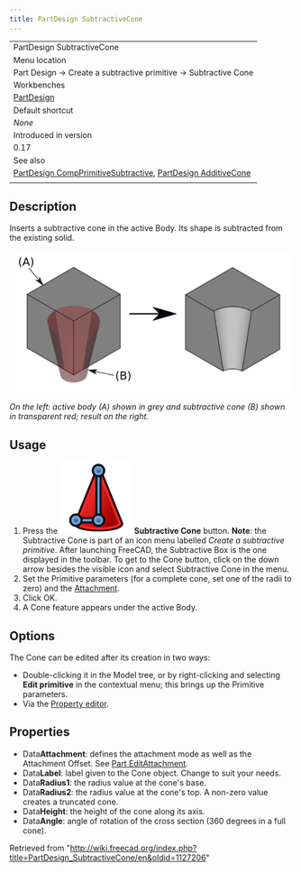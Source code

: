 ```yaml
---
title: PartDesign SubtractiveCone
---
```


|                                                                                                                                                                                                  |
| ------------------------------------------------------------------------------------------------------------------------------------------------------------------------------------------------ |
| PartDesign SubtractiveCone                                                                                                                                                                       |
| Menu location                                                                                                                                                                                    |
| Part Design → Create a subtractive primitive → Subtractive Cone                                                                                                                                  |
| Workbenches                                                                                                                                                                                      |
| [PartDesign](/PartDesign_Workbench "PartDesign Workbench")                                                                                                                                       |
| Default shortcut                                                                                                                                                                                 |
| _None_                                                                                                                                                                                           |
| Introduced in version                                                                                                                                                                            |
| 0.17                                                                                                                                                                                             |
| See also                                                                                                                                                                                         |
| [PartDesign CompPrimitiveSubtractive](/PartDesign_CompPrimitiveSubtractive "PartDesign CompPrimitiveSubtractive"), [PartDesign AdditiveCone](/PartDesign_AdditiveCone "PartDesign AdditiveCone") |
|                                                                                                                                                                                                  |

## Description

Inserts a subtractive cone in the active Body. Its shape is subtracted from the existing solid.

![](/src/assets/images/PartDesign_SubtractiveCone_example.png)

_On the left: active body (A) shown in grey and subtractive cone (B) shown in transparent red; result on the right._

## Usage

1. Press the ![](/src/assets/images/PartDesign_SubtractiveCone.svg) **Subtractive Cone** button. **Note**: the Subtractive Cone is part of an icon menu labelled _Create a subtractive primitive_. After launching FreeCAD, the Subtractive Box is the one displayed in the toolbar. To get to the Cone button, click on the down arrow besides the visible icon and select Subtractive Cone in the menu.
2. Set the Primitive parameters (for a complete cone, set one of the radii to zero) and the [Attachment](/Part_EditAttachment "Part EditAttachment").
3. Click OK.
4. A Cone feature appears under the active Body.

## Options

The Cone can be edited after its creation in two ways:

- Double-clicking it in the Model tree, or by right-clicking and selecting **Edit primitive** in the contextual menu; this brings up the Primitive parameters.
- Via the [Property editor](/Property_editor "Property editor").

## Properties

- Data**Attachment**: defines the attachment mode as well as the Attachment Offset. See [Part EditAttachment](/Part_EditAttachment "Part EditAttachment").
- Data**Label**: label given to the Cone object. Change to suit your needs.
- Data**Radius1**: the radius value at the cone's base.
- Data**Radius2**: the radius value at the cone's top. A non-zero value creates a truncated cone.
- Data**Height**: the height of the cone along its axis.
- Data**Angle**: angle of rotation of the cross section (360 degrees in a full cone).

Retrieved from "<http://wiki.freecad.org/index.php?title=PartDesign_SubtractiveCone/en&oldid=1127206>"
